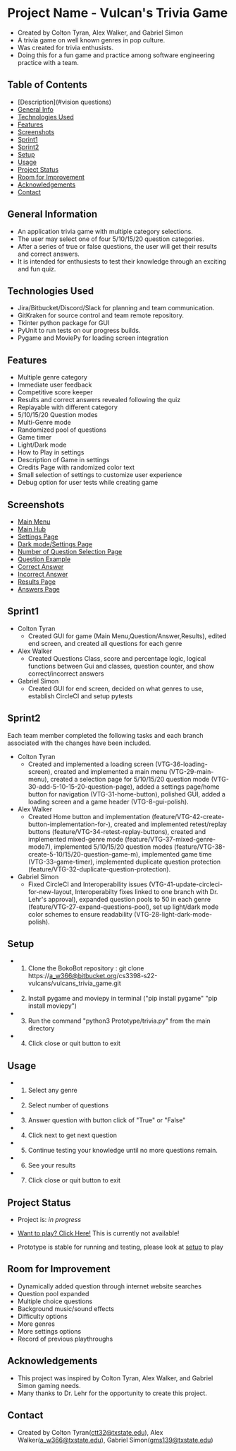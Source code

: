 # Project Name - Vulcan's Trivia Game
- Created by Colton Tyran, Alex Walker, and Gabriel Simon
- A trivia game on well known genres in pop culture.
- Was created for trivia enthusists. 
- Doing this for a fun game and practice among software engineering practice with a team.
​
## Table of Contents
* [Description](#vision questions)
* [General Info](#general-information)
* [Technologies Used](#technologies-used)
* [Features](#features)
* [Screenshots](#screenshots)
* [Sprint1](#sprint1)
* [Sprint2](#sprint2)
* [Setup](#setup)
* [Usage](#usage)
* [Project Status](#project-status)
* [Room for Improvement](#room-for-improvement)
* [Acknowledgements](#acknowledgements)
* [Contact](#contact)
​
## General Information
- An application trivia game with multiple category selections.
- The user may select one of four 5/10/15/20 question categories.
- After a series of true or false questions, the user will get their results and correct answers.
- It is intended for enthusiests to test their knowledge through an exciting and fun quiz.
​
## Technologies Used
- Jira/Bitbucket/Discord/Slack for planning and team communication.
- GitKraken for source control and team remote repository.
- Tkinter python package for GUI
- PyUnit to run tests on our progress builds.
- Pygame and MoviePy for loading screen integration
​
## Features
- Multiple genre category
- Immediate user feedback
- Competitive score keeper
- Results and correct answers revealed following the quiz
- Replayable with different category
- 5/10/15/20 Question modes
- Multi-Genre mode
- Randomized pool of questions
- Game timer
- Light/Dark mode
- How to Play in settings
- Description of Game in settings
- Credits Page with randomized color text
- Small selection of settings to customize user experience
- Debug option for user tests while creating game

## Screenshots
* [Main Menu](https://i.gyazo.com/65e2e40a3c2c86a00356f570be0dc6ec.png)
* [Main Hub](https://i.gyazo.com/6f5eac5dd3a5d137e0e87f934da55d6c.png)
* [Settings Page](https://i.gyazo.com/4b112c5601a2308bb60f5d6ca150196b.png)
* [Dark mode/Settings Page](https://i.gyazo.com/7a22c1da52e4209023e9d38bd88984ee.png)
* [Number of Question Selection Page](https://i.gyazo.com/d082185df30e4f44399590b4f43a0c9e.png)
* [Question Example](https://i.gyazo.com/96d7a4f0f9760637664e1248e6233527.png)
* [Correct Answer](https://i.gyazo.com/5ed7ce4ed95b6c06639b49a60fdb12d3.png)
* [Incorrect Answer](https://i.gyazo.com/1c0756e935604f0216181e03484dcd84.png)
* [Results Page](https://i.gyazo.com/07dacc62f167cabe1427dba910c22f34.png)
* [Answers Page](https://i.gyazo.com/df86e49883fc45056dfa6d8d35dd8e00.png)

## Sprint1
- Colton Tyran 
	- Created GUI for game (Main Menu,Question/Answer,Results), edited end screen, and created all questions for each genre
- Alex Walker 
	- Created Questions Class, score and percentage logic, logical functions between Gui and classes, question counter, and show correct/incorrect answers
- Gabriel Simon 
	- Created GUI for end screen, decided on what genres to use, establish CircleCI and setup pytests

## Sprint2
Each team member completed the following tasks and each branch associated with the changes have been included.

- Colton Tyran
	- Created and implemented a loading screen (VTG-36-loading-screen), created and implemented a main menu (VTG-29-main-menu), created a selection page for 5/10/15/20 question mode (VTG-30-add-5-10-15-20-question-page), added a settings page/home button for navigation (VTG-31-home-button), polished GUI, added a loading screen and a game header (VTG-8-gui-polish).
- Alex Walker 
	- Created Home button and implementation (feature/VTG-42-create-button-implementation-for-), created and implemented retest/replay buttons (feature/VTG-34-retest-replay-buttons), created and implemented mixed-genre mode (feature/VTG-37-mixed-genre-mode7), implemented 5/10/15/20 question modes (feature/VTG-38-create-5-10/15/20-question-game-m), implemented game time (VTG-33-game-timer), implemented duplicate question protection (feature/VTG-32-duplicate-question-protection).
- Gabriel Simon 
	- Fixed CircleCI and Interoperability issues (VTG-41-update-circleci-for-new-layout, Interoperabilty fixes linked to one branch with Dr. Lehr's approval), expanded question pools to 50 in each genre (feature/VTG-27-expand-questions-pool), set up light/dark mode color schemes to ensure readability (VTG-28-light-dark-mode-polish).
​
## Setup
- 1) Clone the BokoBot repository : git clone https://a_w366@bitbucket.org/cs3398-s22-vulcans/vulcans_trivia_game.git
- 2) Install pygame and moviepy in terminal ("pip install pygame" "pip install moviepy")
- 3) Run the command "python3 Prototype/trivia.py" from the main directory
- 4) Click close or quit button to exit

## Usage
- 1) Select any genre
- 2) Select number of questions
- 3) Answer question with button click of "True" or "False"
- 4) Click next to get next question
- 5) Continue testing your knowledge until no more questions remain.
- 6) See your results
- 7) Click close or quit button to exit

## Project Status
- Project is: *in progress*
* [Want to play? Click Here!](https://replit.com/@AlexWalker5/VulcanTriviaGame)   This is currently not available! 
- Prototype is stable for running and testing, please look at [setup](#setup) to play

## Room for Improvement
- Dynamically added question through internet website searches
- Question pool expanded
- Multiple choice questions
- Background music/sound effects
- Difficulty options
- More genres
- More settings options
- Record of previous playthroughs

## Acknowledgements
- This project was inspired by Colton Tyran, Alex Walker, and Gabriel Simon gaming needs.
- Many thanks to Dr. Lehr for the opportunity to create this project.
​
## Contact
- Created by Colton Tyran(ctt32@txstate.edu), Alex Walker(a_w366@txstate.edu), Gabriel Simon(gms139@txstate.edu)
